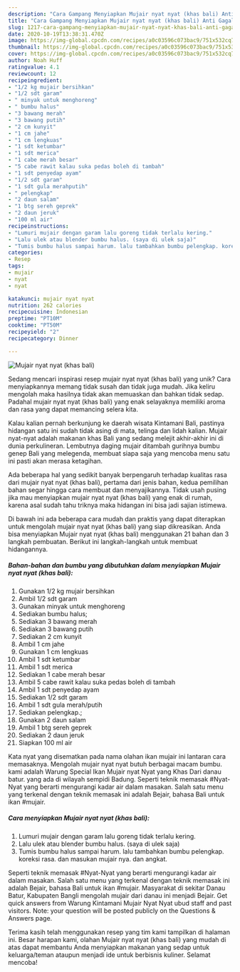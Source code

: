 ```yaml
---
description: "Cara Gampang Menyiapkan Mujair nyat nyat (khas bali) Anti Gagal"
title: "Cara Gampang Menyiapkan Mujair nyat nyat (khas bali) Anti Gagal"
slug: 1217-cara-gampang-menyiapkan-mujair-nyat-nyat-khas-bali-anti-gagal
date: 2020-10-19T13:38:31.470Z
image: https://img-global.cpcdn.com/recipes/a0c03596c073bac9/751x532cq70/mujair-nyat-nyat-khas-bali-foto-resep-utama.jpg
thumbnail: https://img-global.cpcdn.com/recipes/a0c03596c073bac9/751x532cq70/mujair-nyat-nyat-khas-bali-foto-resep-utama.jpg
cover: https://img-global.cpcdn.com/recipes/a0c03596c073bac9/751x532cq70/mujair-nyat-nyat-khas-bali-foto-resep-utama.jpg
author: Noah Huff
ratingvalue: 4.1
reviewcount: 12
recipeingredient:
- "1/2 kg mujair bersihkan"
- "1/2 sdt garam"
- " minyak untuk menghoreng"
- " bumbu halus"
- "3 bawang merah"
- "3 bawang putih"
- "2 cm kunyit"
- "1 cm jahe"
- "1 cm lengkuas"
- "1 sdt ketumbar"
- "1 sdt merica"
- "1 cabe merah besar"
- "5 cabe rawit kalau suka pedas boleh di tambah"
- "1 sdt penyedap ayam"
- "1/2 sdt garam"
- "1 sdt gula merahputih"
- " pelengkap"
- "2 daun salam"
- "1 btg sereh geprek"
- "2 daun jeruk"
- "100 ml air"
recipeinstructions:
- "Lumuri mujair dengan garam lalu goreng tidak terlalu kering."
- "Lalu ulek atau blender bumbu halus. (saya di ulek saja)"
- "Tumis bumbu halus sampai harum. lalu tambahkan bumbu pelengkap. koreksi rasa. dan masukan mujair nya. dan angkat."
categories:
- Resep
tags:
- mujair
- nyat
- nyat

katakunci: mujair nyat nyat 
nutrition: 262 calories
recipecuisine: Indonesian
preptime: "PT10M"
cooktime: "PT50M"
recipeyield: "2"
recipecategory: Dinner

---
```



![Mujair nyat nyat (khas bali)](https://img-global.cpcdn.com/recipes/a0c03596c073bac9/751x532cq70/mujair-nyat-nyat-khas-bali-foto-resep-utama.jpg)

Sedang mencari inspirasi resep mujair nyat nyat (khas bali) yang unik? Cara menyiapkannya memang tidak susah dan tidak juga mudah. Jika keliru mengolah maka hasilnya tidak akan memuaskan dan bahkan tidak sedap. Padahal mujair nyat nyat (khas bali) yang enak selayaknya memiliki aroma dan rasa yang dapat memancing selera kita.

Kalau kalian pernah berkunjung ke daerah wisata Kintamani Bali, pastinya hidangan satu ini sudah tidak asing di mata, telinga dan lidah kalian. Mujair nyat-nyat adalah makanan khas Bali yang sedang melejit akhir-akhir ini di dunia perkulineran. Lembutnya daging mujair ditambah gurihnya bumbu genep Bali yang melegenda, membuat siapa saja yang mencoba menu satu ini pasti akan merasa ketagihan.

Ada beberapa hal yang sedikit banyak berpengaruh terhadap kualitas rasa dari mujair nyat nyat (khas bali), pertama dari jenis bahan, kedua pemilihan bahan segar hingga cara membuat dan menyajikannya. Tidak usah pusing jika mau menyiapkan mujair nyat nyat (khas bali) yang enak di rumah, karena asal sudah tahu triknya maka hidangan ini bisa jadi sajian istimewa.


Di bawah ini ada beberapa cara mudah dan praktis yang dapat diterapkan untuk mengolah mujair nyat nyat (khas bali) yang siap dikreasikan. Anda bisa menyiapkan Mujair nyat nyat (khas bali) menggunakan 21 bahan dan 3 langkah pembuatan. Berikut ini langkah-langkah untuk membuat hidangannya.

<!--inarticleads1-->

##### Bahan-bahan dan bumbu yang dibutuhkan dalam menyiapkan Mujair nyat nyat (khas bali):

1. Gunakan 1/2 kg mujair bersihkan
1. Ambil 1/2 sdt garam
1. Gunakan  minyak untuk menghoreng
1. Sediakan  bumbu halus;
1. Sediakan 3 bawang merah
1. Sediakan 3 bawang putih
1. Sediakan 2 cm kunyit
1. Ambil 1 cm jahe
1. Gunakan 1 cm lengkuas
1. Ambil 1 sdt ketumbar
1. Ambil 1 sdt merica
1. Sediakan 1 cabe merah besar
1. Ambil 5 cabe rawit kalau suka pedas boleh di tambah
1. Ambil 1 sdt penyedap ayam
1. Sediakan 1/2 sdt garam
1. Ambil 1 sdt gula merah/putih
1. Sediakan  pelengkap.;
1. Gunakan 2 daun salam
1. Ambil 1 btg sereh geprek
1. Sediakan 2 daun jeruk
1. Siapkan 100 ml air


Kata nyat yang disematkan pada nama olahan ikan mujair ini lantaran cara memasaknya. Mengolah mujair nyat nyat butuh berbagai macam bumbu. kami adalah Warung Special Ikan Mujair nyat Nyat yang Khas Dari danau batur. yang ada di wilayah sempidi Badung. Seperti teknik memasak #Nyat-Nyat yang berarti mengurangi kadar air dalam masakan. Salah satu menu yang terkenal dengan teknik memasak ini adalah Bejair, bahasa Bali untuk ikan #mujair. 

<!--inarticleads2-->

##### Cara menyiapkan Mujair nyat nyat (khas bali):

1. Lumuri mujair dengan garam lalu goreng tidak terlalu kering.
1. Lalu ulek atau blender bumbu halus. (saya di ulek saja)
1. Tumis bumbu halus sampai harum. lalu tambahkan bumbu pelengkap. koreksi rasa. dan masukan mujair nya. dan angkat.


Seperti teknik memasak #Nyat-Nyat yang berarti mengurangi kadar air dalam masakan. Salah satu menu yang terkenal dengan teknik memasak ini adalah Bejair, bahasa Bali untuk ikan #mujair. Masyarakat di sekitar Danau Batur, Kabupaten Bangli mengolah mujair dari danau ini menjadi Bejair. Get quick answers from Warung Kintamani Mujair Nyat Nyat ubud staff and past visitors. Note: your question will be posted publicly on the Questions &amp; Answers page. 

Terima kasih telah menggunakan resep yang tim kami tampilkan di halaman ini. Besar harapan kami, olahan Mujair nyat nyat (khas bali) yang mudah di atas dapat membantu Anda menyiapkan makanan yang sedap untuk keluarga/teman ataupun menjadi ide untuk berbisnis kuliner. Selamat mencoba!
